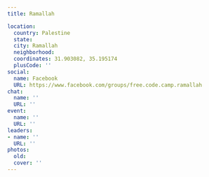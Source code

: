 ```yaml
---
title: Ramallah

location:
  country: Palestine
  state: 
  city: Ramallah
  neighborhood: 
  coordinates: 31.903082, 35.195174
  plusCode: ''
social:
  name: Facebook
  URL: https://www.facebook.com/groups/free.code.camp.ramallah
chat:
  name: ''
  URL: ''
event:
  name: ''
  URL: ''
leaders:
- name: ''
  URL: ''
photos:
  old: 
  cover: ''
---
```

